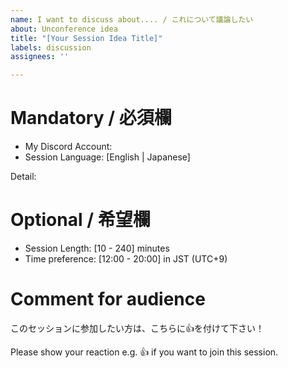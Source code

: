 ```yaml
---
name: I want to discuss about.... / これについて議論したい
about: Unconference idea
title: "[Your Session Idea Title]"
labels: discussion
assignees: ''

---
```


# Mandatory / 必須欄
- My Discord Account:
- Session Language: [English | Japanese]

Detail:


# Optional / 希望欄 
- Session Length: [10 - 240] minutes
- Time preference: [12:00 - 20:00] in JST (UTC+9)

# Comment for audience

このセッションに参加したい方は、こちらに👍を付けて下さい！

Please show your reaction e.g. 👍 if you want to join this session.
